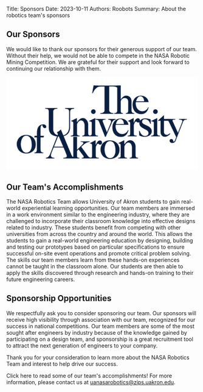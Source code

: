 Title: Sponsors
Date: 2023-10-11
Authors: Roobots
Summary: About the robotics team's sponsors

## Our Sponsors

We would like to thank our sponsors for their generous support of our team. Without their help, we would not be able to compete in the NASA Robotic Mining Competition. We are grateful for their support and look forward to continuing our relationship with them.

![UAkron Logo](../images/uofa.png)

## Our Team's Accomplishments

The NASA Robotics Team allows University of Akron students to gain real-world experiential learning opportunities. Our team members are immersed in a work environment similar to the engineering industry, where they are challenged to incorporate their classroom knowledge into effective designs related to industry. These students benefit from competing with other universities from across the country and around the world. This allows the students to gain a real-world engineering education by designing, building and testing our prototypes based on particular specifications to ensure successful on-site event operations and promote critical problem solving. The skills our team members learn from these hands-on experiences cannot be taught in the classroom alone. Our students are then able to apply the skills discovered through research and hands-on training to their future engineering careers.

## Sponsorship Opportunities

We respectfully ask you to consider sponsoring our team. Our sponsors will receive high visibility through association with our team, recognized for our success in national competitions. Our team members are some of the most sought after engineers by industry because of the knowledge gained by participating on a design team, and sponsorship is a great recruitment tool to attract the next generation of engineers to your company.

Thank you for your consideration to learn more about the NASA Robotics Team and interest to help drive our success.

Click here to read some of our team's accomplishments!
For more information, please contact us at uanasarobotics@zips.uakron.edu.
